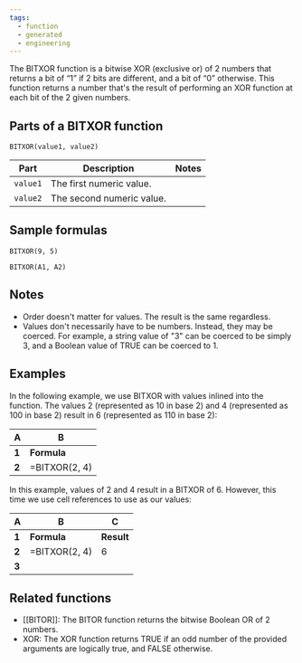 ```yaml
---
tags:
  - function
  - generated
  - engineering
---
```


The BITXOR function is a bitwise XOR (exclusive or) of 2 numbers that returns a bit of “1” if 2 bits are different, and a bit of “0” otherwise. This function returns a number that's the result of performing an XOR function at each bit of the 2 given numbers.

Parts of a BITXOR function
--------------------------

`BITXOR(value1, value2)`

| Part | Description | Notes |
| --- | --- | --- |
| `value1` | The first numeric value. |  |
| `value2` | The second numeric value. |  |

Sample formulas
---------------

`BITXOR(9, 5)`

`BITXOR(A1, A2)`

Notes
-----

* Order doesn't matter for values. The result is the same regardless.
* Values don't necessarily have to be numbers. Instead, they may be coerced. For example, a string value of "3" can be coerced to be simply 3, and a Boolean value of TRUE can be coerced to 1.

Examples
--------

In the following example, we use BITXOR with values inlined into the function. The values 2 (represented as 10 in base 2) and 4 (represented as 100 in base 2) result in 6 (represented as 110 in base 2):

| A | B |
| --- | --- |
| **1** | **Formula** | **Result** |
| **2** | =BITXOR(2, 4) | 6 |

In this example, values of 2 and 4 result in a BITXOR of 6. However, this time we use cell references to use as our values:

| A | B | C |
| --- | --- | --- |
| **1** | **Formula** | **Result** | **Reference cells** |
| **2** | =BITXOR(2, 4) | 6 | 2 |
| **3** |  |  | 4 |

Related functions
-----------------

* [[BITOR]]: The BITOR function returns the bitwise Boolean OR of 2 numbers.
* XOR: The XOR function returns TRUE if an odd number of the provided arguments are logically true, and FALSE otherwise.